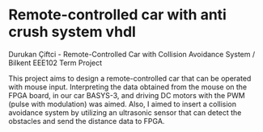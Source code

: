 # Remote-controlled car with anti crush system vhdl
Durukan Çiftci - Remote-Controlled Car with Collision Avoidance System / Bilkent EEE102 Term Project

This project aims to design a remote-controlled car that can be operated with mouse input.
Interpreting the data obtained from the mouse on the FPGA board, in our car BASYS-3, and driving DC motors with the PWM (pulse with modulation) was aimed.
Also, I aimed to insert a collision avoidance system by utilizing an ultrasonic sensor that can detect the obstacles and send the distance data to FPGA.
